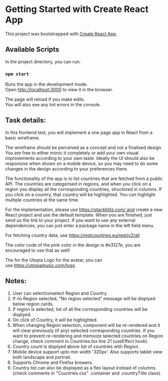 # Getting Started with Create React App

This project was bootstrapped with [Create React App](https://github.com/facebook/create-react-app).

## Available Scripts

In the project directory, you can run:

### `npm start`

Runs the app in the development mode.\
Open [http://localhost:3000](http://localhost:3000) to view it in the browser.

The page will reload if you make edits.\
You will also see any lint errors in the console.


## Task details:
In this frontend test, you will implement a one page app in React from a basic wireframe.

The wireframe should be perceived as a concept and not a finalised design. You are free to either mimic it completely or add your own visual improvements according to your own taste. Ideally the UI should also be responsive when shown on a mobile device, so you may need to do some changes in the design according to your preferences there.

The functionality of the app is to list countries that are fetched from a public API. The countries are categorised in regions, and when you click on a region you display all the corresponding countries, structured in columns. If you click on a country, that country will be highlighted. You can highlight multiple countries at the same time.

For the implementation, please use https://stackblitz.com/ and create a new React project and use the default template. When you are finished, just send us the link to your project. If you want to use any external dependencies, you can just enter a package name in the left field menu.

For fetching country data, use https://restcountries.eu/rest/v2/all

The color code of the pink color in the design is #e3127e, you are encouraged to use that as well!

The for the Utopia Logo for the avatar, you can use https://utopiamusic.com/logo.


## Notes:
1. User can select/unselect Region and Country.
2. If no Region selected, "No region selected" message will be displyed below region cards.
3. If region is selected, list of all the corresponding countries will be displyed.
4. On click of Country, it will be highlighted.
5. When changing Region selection, component will be re-rendered and it will clear previously (if any) selected corresponding countries. If you want to prevent re-rendering and memoize selected countries on Region change, check comment in Countries.tsx line 21 (useEffect hook).
6. Country count is displyed above list of countries with Region.
7. Mobile device support upto min width '320px'. Also supports tablet view both landscape and portrait.
8. Supports Chrome and Firefox browers.
9. Country list can also be displayed as a flex layout instead of columns (check comments in "Countries.css" .container and .countryTitle class).